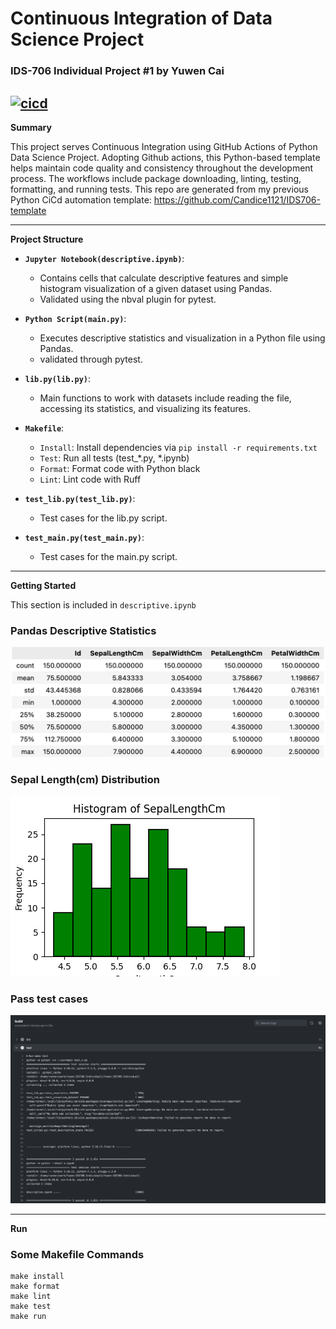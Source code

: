 # Continuous Integration of Data Science Project
### IDS-706 Individual Project #1 by Yuwen Cai

[![cicd](https://github.com/nogibjj/Yuwen-IDS706-Individual1/actions/workflows/cicd.yml/badge.svg)](https://github.com/nogibjj/Yuwen-IDS706-Individual1/actions/workflows/cicd.yml)
---
**Summary**

This project serves Continuous Integration using GitHub Actions of Python Data Science Project. Adopting Github actions, this Python-based template helps maintain code quality and consistency throughout the development process. The workflows include package downloading, linting, testing, formatting, and running tests. This repo are generated from my previous Python CiCd automation template: https://github.com/Candice1121/IDS706-template

---
**Project Structure**

- **`Jupyter Notebook(descriptive.ipynb)`**:
  - Contains cells that calculate descriptive features and simple histogram visualization of a given dataset using Pandas.
  - Validated using the nbval plugin for pytest.

- **`Python Script(main.py)`**:
  - Executes descriptive statistics and visualization in a Python file using Pandas.
  - validated through pytest.

- **`lib.py(lib.py)`**:
  - Main functions to work with datasets include reading the file, accessing its statistics, and visualizing its features.

- **`Makefile`**:
  - `Install`: Install dependencies via `pip install -r requirements.txt`
  - `Test`: Run all tests (test_*.py, *.ipynb)
  - `Format`: Format code with Python black
  - `Lint`: Lint code with Ruff

- **`test_lib.py(test_lib.py)`**:
  - Test cases for the lib.py script.

- **`test_main.py(test_main.py)`**:
  - Test cases for the main.py script.

---

**Getting Started**

This section is included in ```descriptive.ipynb```

### Pandas Descriptive Statistics
![](/output/description.png)

### Sepal Length(cm) Distribution
![](/output/visualization_hist.png)

### Pass test cases
![](/output/pytest.png)

---

**Run**

### Some Makefile Commands
```commandline
make install
make format
make lint
make test
make run
```


